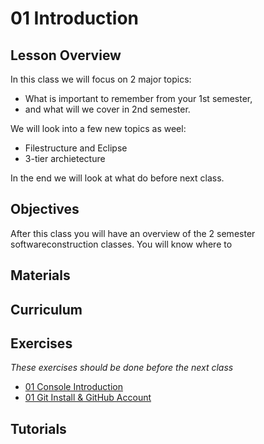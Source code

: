
01 Introduction
===============
## Lesson Overview ##
In this class we will focus on 2 major topics:    
* What is important to remember from your 1st semester, 
* and what will we cover in 2nd semester.    

We will look into a few new topics as weel:   
* Filestructure and Eclipse
* 3-tier archietecture

In the end we will look at what do before next class.  

## Objectives ##
After this class you will have an overview of the 2 semester softwareconstruction classes. You will know where to  
 

## Materials ##
## Curriculum ##

## Exercises ##
_These exercises should be done before the next class_
  * [01 Console Introduction](https://docs.google.com/document/d/1sLW_QYikQfAa5ijx7wuqtFaTZ80Ho9Q34tHCbNuFpTI/pub)
  * [01 Git Install & GitHub Account](https://docs.google.com/document/d/1wzbt_mnjb49T07346TfcOuKAAHPcX1whzGCAdsEG7WU/pub)

## Tutorials ##